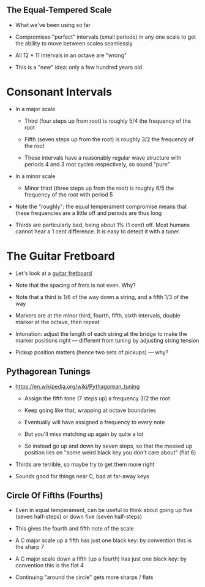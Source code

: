 ## The Equal-Tempered Scale

* What we've been using so far

* Compromises "perfect" intervals (small periods) in any one
  scale to get the ability to move between scales seamlessly
  
* All 12 * 11 intervals in an octave are "wrong"

* This is a "new" idea: only a few hundred years old

# Consonant Intervals

* In a major scale

  * Third (four steps up from root) is roughly 5/4 the
    frequency of the root

  * Fifth (seven steps up from the root) is roughly 3/2 the
    frequency of the root

  * These intervals have a reasonably regular wave structure
    with periods 4 and 3 root cycles respectively, so sound
    "pure"

* In a minor scale

  * Minor third (three steps up from the root) is roughly
    6/5 the frequency of the root with period 5

* Note the "roughly": the equal temperament compromise
  means that these frequencies are a little off and
  periods are thus long

* Thirds are particularly bad, being about 1% (1 cent) off.
  Most humans cannot hear a 1 cent difference. It is easy to
  detect it with a tuner.

# The Guitar Fretboard

* Let's look at a [guitar
  fretboard](https://upload.wikimedia.org/wikipedia/commons/4/41/Gibson_SG_Special.JPG)

* Note that the spacing of frets is not even. Why?

* Note that a third is 1/6 of the way down a string, and a
  fifth 1/3 of the way

* Markers are at the minor third, fourth, fifth, sixth intervals,
  double marker at the octave, then repeat

* Intonation: adjust the length of each string at the bridge
  to make the marker positions right — different from
  tuning by adjusting string tension

* Pickup position matters (hence two sets of pickups) — why? 

## Pythagorean Tunings

* <https://en.wikipedia.org/wiki/Pythagorean_tuning>

    * Assign the fifth tone (7 steps up) a frequency 3/2 the
      root

    * Keep going like that, wrapping at octave boundaries

    * Eventually will have assigned a frequency to every note

    * But you'll miss matching up again by quite a lot

    * So instead go up and down by seven steps, so that the
      messed up position lies on "some weird black key you
      don't care about" (flat 6)

* Thirds are terrible, so maybe try to get them more right

* Sounds good for things near C, bad at far-away keys

## Circle Of Fifths (Fourths)

* Even in equal temperament, can be useful to think about
  going up five (seven half-steps) or down five (seven
  half-steps)

* This gives the fourth and fifth note of the scale

* A C major scale up a fifth has just one black key: by
  convention this is the sharp 7

* A C major scale down a fifth (up a fourth) has just one
  black key: by convention this is the flat 4

* Continuing "around the circle" gets more sharps / flats
